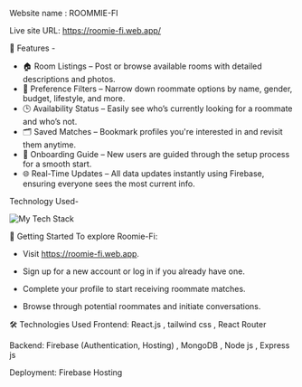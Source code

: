 Website name : ROOMMIE-FI

Live site URL: https://roomie-fi.web.app/


🌟 Features -

- 🏠 Room Listings – Post or browse available rooms with detailed descriptions and photos.
- 🎯 Preference Filters – Narrow down roommate options by name, gender, budget, lifestyle, and more.
- 🕒 Availability Status – Easily see who’s currently looking for a roommate and who’s not.
- 🗂️ Saved Matches – Bookmark profiles you're interested in and revisit them anytime.
- 🧭 Onboarding Guide – New users are guided through the setup process for a smooth start.
- 🌐 Real-Time Updates – All data updates instantly using Firebase, ensuring everyone sees the most current info.


Technology Used- 
<p align="left">
  <img src="https://camo.githubusercontent.com/1eff0011bba9911dcfa1483a6d02a7a9fa5778460633e1ac0c346bc7c69d2b98/68747470733a2f2f736b696c6c69636f6e732e6465762f69636f6e733f693d68746d6c2c6373732c6a732c72656163742c7461696c77696e642c6e6f64656a732c657870726573732c6d6f6e676f64622c66697265626173652c676974" alt="My Tech Stack" data-canonical-src="https://skillicons.dev/icons?i=html,css,js,react,tailwind,nodejs,express,mongodb,firebase,git" />
</p>

🚀 Getting Started
To explore Roomie-Fi:

* Visit https://roomie-fi.web.app.

* Sign up for a new account or log in if you already have one.

* Complete your profile to start receiving roommate matches.

* Browse through potential roommates and initiate conversations.

🛠️ Technologies Used
Frontend: React.js , tailwind css , React Router 

Backend: Firebase (Authentication, Hosting) , MongoDB , Node js , Express js

Deployment: Firebase Hosting
 
